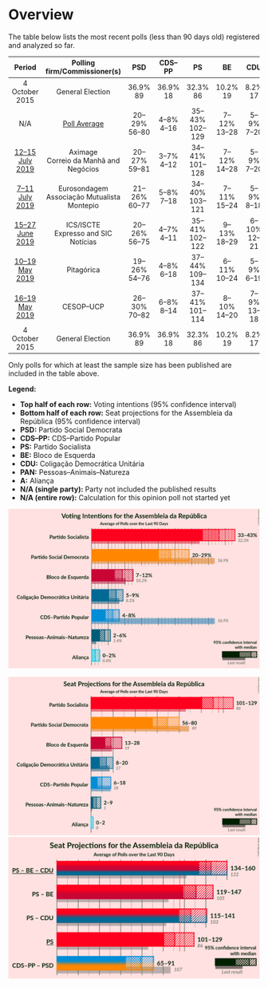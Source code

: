 # Overview

The table below lists the most recent polls (less than 90 days old) registered and analyzed so far.

| Period     | Polling firm/Commissioner(s) | PSD | CDS–PP | PS | BE | CDU | PAN | A |
|:----------:|:----------------------------:|:--:|:--:|:--:|:--:|:--:|:--:|:--:|
| 4 October 2015 | General Election | 36.9% <br> 89 | 36.9% <br> 18 | 32.3% <br> 86 | 10.2% <br> 19 | 8.2% <br> 17 | 1.4% <br> 1 | 0.0% <br> 0 |
| N/A | [Poll Average](average.html) | 20–29% <br> 56–80 | 4–8% <br> 4–16 | 35–43% <br> 102–129 | 7–12% <br> 13–28 | 5–9% <br> 7–20 | 2–6% <br> 2–8 | 0–2% <br> 0–2 |
| [12–15 July 2019](2019-07-15-Aximage.html) | Aximage <br> Correio da Manhã and Negócios | 20–27% <br> 59–81 | 3–7% <br> 4–12 | 34–41% <br> 101–128 | 7–12% <br> 14–28 | 5–9% <br> 7–20 | 3–6% <br> 3–9 | N/A <br> N/A |
| [7–11 July 2019](2019-07-11-Eurosondagem.html) | Eurosondagem <br> Associação Mutualista Montepio | 21–26% <br> 60–77 | 5–8% <br> 7–18 | 34–40% <br> 103–121 | 7–11% <br> 15–24 | 5–9% <br> 8–18 | 3–6% <br> 4–9 | 1–2% <br> 0–2 |
| [15–27 June 2019](2019-06-27-ICSISCTE.html) | ICS/ISCTE <br> Expresso and SIC Notícias | 20–26% <br> 56–75 | 4–7% <br> 4–11 | 35–41% <br> 102–122 | 9–13% <br> 18–29 | 6–10% <br> 12–21 | 3–6% <br> 3–8 | 0–1% <br> 0 |
| [10–19 May 2019](2019-05-19-Pitagórica.html) | Pitagórica | 19–26% <br> 54–76 | 4–8% <br> 6–18 | 37–44% <br> 109–134 | 6–11% <br> 10–24 | 5–9% <br> 6–19 | 2–5% <br> 2–8 | 1–3% <br> 0–2 |
| [16–19 May 2019](2019-05-19-CESOP–UCP.html) | CESOP–UCP | 26–30% <br> 70–82 | 6–8% <br> 8–14 | 37–41% <br> 101–114 | 8–10% <br> 14–20 | 7–9% <br> 13–18 | 2–4% <br> 2–4 | 1–2% <br> 0 |
| 4 October 2015 | General Election | 36.9% <br> 89 | 36.9% <br> 18 | 32.3% <br> 86 | 10.2% <br> 19 | 8.2% <br> 17 | 1.4% <br> 1 | 0.0% <br> 0 |

Only polls for which at least the sample size has been published are included in the table above.

**Legend:**
+ **Top half of each row:** Voting intentions (95% confidence interval)
+ **Bottom half of each row:** Seat projections for the Assembleia da República (95% confidence interval)
+ **PSD:** Partido Social Democrata
+ **CDS–PP:** CDS–Partido Popular
+ **PS:** Partido Socialista
+ **BE:** Bloco de Esquerda
+ **CDU:** Coligação Democrática Unitária
+ **PAN:** Pessoas–Animais–Natureza
+ **A:** Aliança
+ **N/A (single party):** Party not included the published results
+ **N/A (entire row):** Calculation for this opinion poll not started yet


![Graph with voting intentions not yet produced](average.png "Voting Intentions")

![Graph with seats not yet produced](average-seats.png "Seats")
![Graph with coalitions seats not yet produced](average-coalitions-seats.png "Coalitions Seats")
